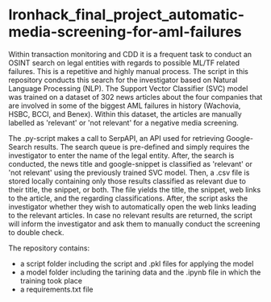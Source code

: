 # Ironhack_final_project_automatic-media-screening-for-aml-failures

Within transaction monitoring and CDD it is a frequent task to conduct an OSINT search on legal entities with regards to possible ML/TF related failures. This is a repetitive and highly manual process.
The script in this repository conducts this search for the investigator based on Natural Language Processing (NLP).
The Support Vector Classifier (SVC) model was trained on a dataset of 302 news articles about the four companies that are involved in some of the biggest AML failures in history (Wachovia, HSBC, BCCI, and Benex). Within this dataset, the articles are manually labelled as 'relevant' or 'not relevant' for a negative media screening. 

The .py-script makes a call to SerpAPI, an API used for retrieving Google-Search results. The search queue is pre-defined and simply requires the investigator to enter the name of the legal entity. After, the search is conducted, the news title and google-snippet is classified as 'relevant' or 'not relevant' using the previously trained SVC model. Then, a .csv file is stored locally containing only those results classified as relevant due to their title, the snippet, or both. The file yields the title, the snippet, web links to the article, and the regarding classifications. After, the script asks the investigator whether they wish to automatically open the web links leading to the relevant articles. 
In case no relevant results are returned, the script will inform the investigator and ask them to manually conduct the screening to double check.

The repository contains:
- a script folder including the script and .pkl files for applying the model
- a model folder including the tarining data and the .ipynb file in which the training took place
- a requirements.txt file
